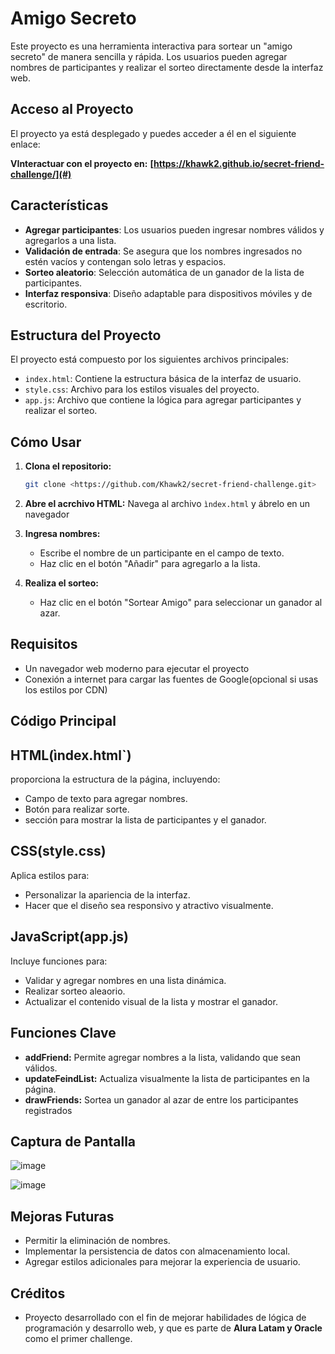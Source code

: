 # Amigo Secreto

Este proyecto es una herramienta interactiva para sortear un "amigo secreto" de manera sencilla y rápida. Los usuarios pueden agregar nombres de participantes y realizar el sorteo directamente desde la interfaz web.

## Acceso al Proyecto

El proyecto ya está desplegado y puedes acceder a él en el siguiente enlace:

**VInteractuar con el proyecto en:** **[https://khawk2.github.io/secret-friend-challenge/](#)**

## Características

- **Agregar participantes**: Los usuarios pueden ingresar nombres válidos y agregarlos a una lista.
- **Validación de entrada**: Se asegura que los nombres ingresados no estén vacíos y contengan solo letras y espacios.
- **Sorteo aleatorio**: Selección automática de un ganador de la lista de participantes.
- **Interfaz responsiva**: Diseño adaptable para dispositivos móviles y de escritorio.

## Estructura del Proyecto

El proyecto está compuesto por los siguientes archivos principales:

- `index.html`: Contiene la estructura básica de la interfaz de usuario.
- `style.css`: Archivo para los estilos visuales del proyecto.
- `app.js`: Archivo que contiene la lógica para agregar participantes y realizar el sorteo.

## Cómo Usar

1. **Clona el repositorio:**

   ```bash
   git clone <https://github.com/Khawk2/secret-friend-challenge.git>

2. **Abre el acrchivo HTML:** Navega al archivo `ìndex.html` y ábrelo en un navegador
3. **Ingresa nombres:**
   - Escribe el nombre de un participante en el campo de texto.
   - Haz clic en el botón "Añadir" para agregarlo a la lista.
4. **Realiza el sorteo:**
   - Haz clic en el botón "Sortear Amigo" para seleccionar un ganador al azar.

## Requisitos
- Un navegador web moderno para ejecutar el proyecto
- Conexión a internet para cargar las fuentes de Google(opcional si usas los estilos por CDN)

## Código Principal
## HTML(ìndex.html`)
proporciona la estructura de la página, incluyendo:
- Campo de texto para agregar nombres.
- Botón para realizar sorte.
- sección para mostrar la lista de participantes y el ganador.

## CSS(style.css)
Aplica estilos para:
- Personalizar la apariencia de la interfaz.
- Hacer que el diseño sea responsivo y atractivo visualmente.

## JavaScript(app.js)
Incluye funciones para:
- Validar y agregar nombres en una lista dinámica.
- Realizar sorteo aleaorio.
- Actualizar el contenido visual de la lista y mostrar el ganador.

## Funciones Clave
- **addFriend:** Permite agregar nombres a la lista, validando que sean válidos.
- **updateFeindList:** Actualiza visualmente la lista de participantes en la página.
- **drawFriends:** Sortea un ganador al azar de entre los participantes registrados

## Captura de Pantalla
![image](https://github.com/user-attachments/assets/82a0472b-f548-47b3-9cba-6419a18bafd1)

![image](https://github.com/user-attachments/assets/cdff170e-d09d-48a2-8066-a0b14df02425)


## Mejoras Futuras
- Permitir la eliminación de nombres.
- Implementar la persistencia de datos con almacenamiento local.
- Agregar estilos adicionales para mejorar la experiencia de usuario.

## Créditos
- Proyecto desarrollado con el fin de mejorar habilidades de lógica de programación y desarrollo web, y que  es parte de **Alura Latam y Oracle** como el primer challenge.

